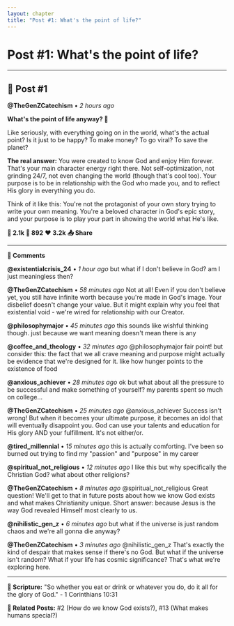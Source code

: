 ```yaml
---
layout: chapter
title: "Post #1: What's the point of life?"
---
```

# Post #1: What's the point of life?

---

## 📱 Post #1

**@TheGenZCatechism** • *2 hours ago*

**What's the point of life anyway? 🤔**

Like seriously, with everything going on in the world, what's the actual point? Is it just to be happy? To make money? To go viral? To save the planet?

**The real answer:** You were created to know God and enjoy Him forever. That's your main character energy right there. Not self-optimization, not grinding 24/7, not even changing the world (though that's cool too). Your purpose is to be in relationship with the God who made you, and to reflect His glory in everything you do.

Think of it like this: You're not the protagonist of your own story trying to write your own meaning. You're a beloved character in God's epic story, and your purpose is to play your part in showing the world what He's like.

**💭 2.1k** **🔄 892** **❤️ 3.2k** **📤 Share**

---

**💬 Comments**

**@existentialcrisis_24** • *1 hour ago*
but what if I don't believe in God? am I just meaningless then?

**@TheGenZCatechism** • *58 minutes ago*
Not at all! Even if you don't believe yet, you still have infinite worth because you're made in God's image. Your disbelief doesn't change your value. But it might explain why you feel that existential void - we're wired for relationship with our Creator.

**@philosophymajor** • *45 minutes ago*
this sounds like wishful thinking though. just because we want meaning doesn't mean there is any

**@coffee_and_theology** • *32 minutes ago*
@philosophymajor fair point! but consider this: the fact that we all crave meaning and purpose might actually be evidence that we're designed for it. like how hunger points to the existence of food

**@anxious_achiever** • *28 minutes ago*
ok but what about all the pressure to be successful and make something of yourself? my parents spent so much on college...

**@TheGenZCatechism** • *25 minutes ago*
@anxious_achiever Success isn't wrong! But when it becomes your ultimate purpose, it becomes an idol that will eventually disappoint you. God can use your talents and education for His glory AND your fulfillment. It's not either/or.

**@tired_millennial** • *15 minutes ago*
this is actually comforting. I've been so burned out trying to find my "passion" and "purpose" in my career

**@spiritual_not_religious** • *12 minutes ago*
I like this but why specifically the Christian God? what about other religions?

**@TheGenZCatechism** • *8 minutes ago*
@spiritual_not_religious Great question! We'll get to that in future posts about how we know God exists and what makes Christianity unique. Short answer: because Jesus is the way God revealed Himself most clearly to us.

**@nihilistic_gen_z** • *6 minutes ago*
but what if the universe is just random chaos and we're all gonna die anyway?

**@TheGenZCatechism** • *3 minutes ago*
@nihilistic_gen_z That's exactly the kind of despair that makes sense if there's no God. But what if the universe isn't random? What if your life has cosmic significance? That's what we're exploring here.

---

**📖 Scripture:** "So whether you eat or drink or whatever you do, do it all for the glory of God." - 1 Corinthians 10:31

**🔗 Related Posts:** #2 (How do we know God exists?), #13 (What makes humans special?) 
